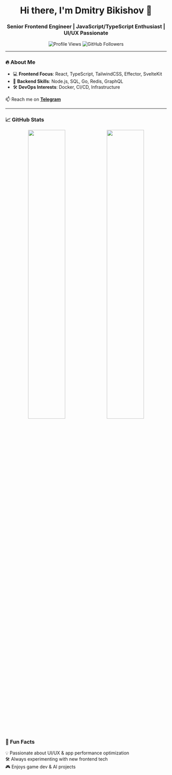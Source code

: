 <h1 align="center">Hi there, I'm Dmitry Bikishov 👋</h1>
<h3 align="center">Senior Frontend Engineer | JavaScript/TypeScript Enthusiast | UI/UX Passionate</h3>

<p align="center">
  <img src="https://komarev.com/ghpvc/?username=isbik&style=flat-square&color=blue" alt="Profile Views" />
  <img src="https://img.shields.io/github/followers/isbik?style=social" alt="GitHub Followers" />
</p>

---

### 🔥 About Me
- 💻 **Frontend Focus**: React, TypeScript, TailwindCSS, Effector, SvelteKit  
- 🚀 **Backend Skills**: Node.js, SQL, Go, Redis, GraphQL  
- 🛠 **DevOps Interests**: Docker, CI/CD, Infrastructure  

📫 Reach me on **[Telegram](https://t.me/is_bik)**

---

### 📈 GitHub Stats  
<p align="center">
  <img width="48%" src="https://github-readme-stats.vercel.app/api?username=isbik&show_icons=true&theme=radical" />
  <img width="48%" src="https://github-readme-streak-stats.herokuapp.com/?user=isbik&theme=radical" />
</p>


### 🚀 Fun Facts  
💡 Passionate about UI/UX & app performance optimization  
🛠 Always experimenting with new frontend tech  
🎮 Enjoys game dev & AI projects  
